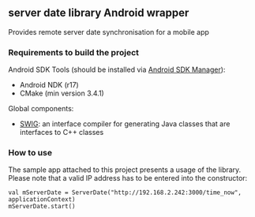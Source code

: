 ## server date library Android wrapper

Provides remote server date synchronisation for a mobile app

### Requirements to build the project

Android SDK Tools (should be installed via [Android SDK Manager](https://developer.android.com/studio/intro/update)):

- Android NDK (r17)
- CMake (min version 3.4.1)

Global components:

- [SWIG](http://www.swig.org/): an interface compiler for generating Java classes that are interfaces to C++ classes

### How to use

The sample app attached to this project presents a usage of the library. Please note that a valid IP address has to be entered into the constructor:

```
val mServerDate = ServerDate("http://192.168.2.242:3000/time_now", applicationContext)
mServerDate.start()
```